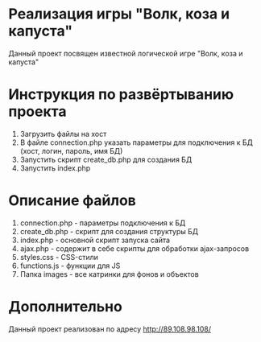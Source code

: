 # Реализация игры "Волк, коза и капуста"
Данный проект посвящен известной логической игре "Волк, коза и капуста"

# Инструкция по развёртыванию проекта
1. Загрузить файлы на хост
2. В файле connection.php указать параметры для подключения к БД (хост, логин, пароль, имя БД)
3. Запустить скрипт create_db.php для создания БД
4. Запустить index.php

# Описание файлов
1. connection.php - параметры подключения к БД
2. create_db.php - скрипт для создания структуры БД
3. index.php - основной скрипт запуска сайта
4. ajax.php - содержит в себе скрипты для обработки ajax-запросов
5. styles.css - CSS-стили
6. functions.js - функции для JS
7. Папка images - все катринки для фонов и объектов

# Дополнительно
Данный проект реализован по адресу http://89.108.98.108/
